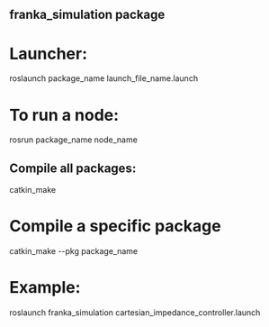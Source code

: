 ## franka_simulation package
# Launcher:
roslaunch  package_name launch_file_name.launch

# To run a node:
rosrun package_name node_name

## Compile all packages:
catkin_make

# Compile a specific package
catkin_make --pkg package_name

# Example:
roslaunch franka_simulation cartesian_impedance_controller.launch

